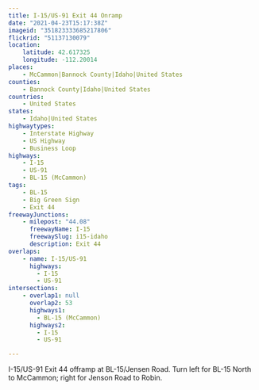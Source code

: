 ```yaml
---
title: I-15/US-91 Exit 44 Onramp
date: "2021-04-23T15:17:38Z"
imageid: "351823333685217806"
flickrid: "51137130079"
location:
    latitude: 42.617325
    longitude: -112.20014
places:
    - McCammon|Bannock County|Idaho|United States
counties:
    - Bannock County|Idaho|United States
countries:
    - United States
states:
    - Idaho|United States
highwaytypes:
    - Interstate Highway
    - US Highway
    - Business Loop
highways:
    - I-15
    - US-91
    - BL-15 (McCammon)
tags:
    - BL-15
    - Big Green Sign
    - Exit 44
freewayJunctions:
    - milepost: "44.08"
      freewayName: I-15
      freewaySlug: i15-idaho
      description: Exit 44
overlaps:
    - name: I-15/US-91
      highways:
        - I-15
        - US-91
intersections:
    - overlap1: null
      overlap2: 53
      highways1:
        - BL-15 (McCammon)
      highways2:
        - I-15
        - US-91

---
```

I-15/US-91 Exit 44 offramp at BL-15/Jensen Road.  Turn left for BL-15 North to McCammon; right for Jenson Road to Robin.